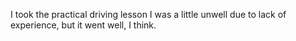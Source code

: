 I took the practical driving lesson
I was a little unwell due to lack of experience, but it went well, I think.